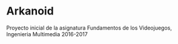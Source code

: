 # Arkanoid

Proyecto inicial de la asignatura Fundamentos de los Videojuegos, Ingenieria Multimedia 2016-2017

